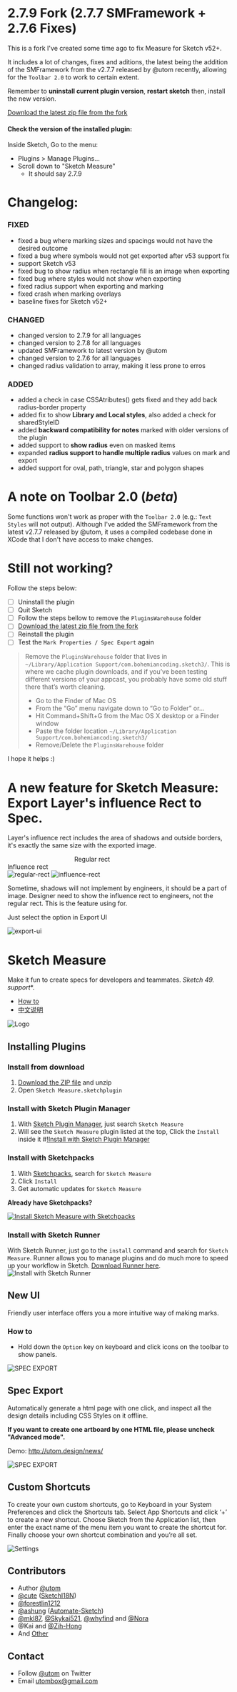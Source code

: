 
# 2.7.9 Fork (2.7.7 SMFramework + 2.7.6 Fixes)
This is a fork I've created some time ago to fix Measure for Sketch v52+.

It includes a lot of changes, fixes and aditions, the latest being the addition of the SMFramework from the v2.7.7 released by @utom recently, allowing for the `Toolbar 2.0` to work to certain extent.

Remember to **uninstall current plugin version**, **restart sketch** then, install the new version. 

[Download the latest zip file from the fork](https://github.com/ellunium/sketch-measure/archive/master.zip)

#### Check the version of the installed plugin:

Inside Sketch, Go to the menu:
- Plugins > Manage Plugins...
- Scroll down to "Sketch Measure"
    - It should say 2.7.9

# Changelog:

### **FIXED**
- fixed a bug where marking sizes and spacings would not have the desired outcome
- fixed a bug where symbols would not get exported after v53 support fix
- support Sketch v53
- fixed bug to show radius when rectangle fill is an image when exporting
- fixed bug where styles would not show when exporting
- fixed radius support when exporting and marking
- fixed crash when marking overlays
- baseline fixes for Sketch v52+

### **CHANGED**
- changed version to 2.7.9 for all languages
- changed version to 2.7.8 for all languages
- updated SMFramework to latest version by @utom
- changed version to 2.7.6 for all languages
- changed radius validation to array, making it less prone to erros

### **ADDED**
- added a check in case CSSAtributes() gets fixed and they add back radius-border property
- added fix to show **Library and Local styles**, also added a check for sharedStyleID
- added **backward compatibility for notes** marked with older versions of the plugin
- added support to **show radius** even on masked items
- expanded **radius support to handle multiple radius** values on mark and export
- added support for oval, path, triangle, star and polygon shapes

# A note on Toolbar 2.0 (_beta_)

Some functions won't work as proper with the `Toolbar 2.0` (e.g.: `Text Styles` will not output).
Although I've added the SMFramework from the latest v2.7.7 released by @utom, it uses a compiled codebase done in XCode that I don't have access to make changes.

# Still not working?
Follow the steps below:

- [ ] Uninstall the plugin
- [ ] Quit Sketch
- [ ] Follow the steps bellow to remove the `PluginsWarehouse` folder
- [ ] [Download the latest zip file from the fork](https://github.com/ellunium/sketch-measure/archive/master.zip)
- [ ] Reinstall the plugin
- [ ] Test the `Mark Properties / Spec Export` again

> Remove the `PluginsWarehouse` folder that lives in `~/Library/Application Support/com.bohemiancoding.sketch3/`. This is where we cache plugin downloads, and if you’ve been testing different versions of your appcast, you probably have some old stuff there that’s worth cleaning.
> - Go to the Finder of Mac OS
> - From the “Go” menu navigate down to “Go to Folder” or...
> - Hit Command+Shift+G from the Mac OS X desktop or a Finder window
> - Paste the folder location `~/Library/Application Support/com.bohemiancoding.sketch3/`
> - Remove/Delete the `PluginsWarehouse` folder

I hope it helps  :) 




# A new feature for Sketch Measure: Export Layer's influence Rect to Spec.

Layer's influence rect includes the area of shadows and outside borders, it's exactly the same size with the exported image.

                                       Regular rect                                                           Influence rect
​              
![regular-rect](https://pic4.zhimg.com/v2-c1792b8300fca0cdc90b564a27b8da8b_b.png)
![influence-rect](https://pic3.zhimg.com/v2-a639e906f8fea576da8d9a8cc1cc752a_b.png)

Sometime, shadows will not implement by engineers, it should be a part of image. Designer need to show the influence rect to engineers, not the regular rect. This is the feature using for.

Just select the option in Export UI

![export-ui](https://i1.hoopchina.com.cn/blogfile/201702/20/BbsImg148759897429137_471x602big.png)

# Sketch Measure

Make it fun to create specs for developers and teammates. **Sketch 49.* support**.

- [How to](http://utom.design/measure/how-to.html)
- [中文说明](http://sketch.im/plugins/1)

![Logo](http://utom.design/logo@2x.png)

## Installing Plugins

### Install from download
1. [Download the ZIP file](https://github.com/utom/sketch-measure/archive/master.zip) and unzip
2. Open `Sketch Measure.sketchplugin`

### Install with Sketch Plugin Manager
1. With [Sketch Plugin Manager](https://mludowise.github.io/Sketch-Plugin-Manager/), just search `Sketch Measure`
2. Will see the `Sketch Measure` plugin listed at the top, Click the `Install` inside it
#[!Install with Sketch Plugin Manager](https://github.com/mludowise/Sketch-Plugin-Manager/raw/master/img/catalog-view.png)

### Install with Sketchpacks
1. With [Sketchpacks](https://sketchpacks.com), search for `Sketch Measure`
2. Click `Install`
3. Get automatic updates for `Sketch Measure`

**Already have Sketchpacks?**

[![Install Sketch Measure with Sketchpacks](http://sketchpacks-com.s3.amazonaws.com/assets/badges/sketchpacks-badge-install.png "Install Sketch Measure with Sketchpacks")](https://sketchpacks.com/utom/sketch-measure/install)

### Install with Sketch Runner
With Sketch Runner, just go to the `install` command and search for `Sketch Measure`. Runner allows you to manage plugins and do much more to speed up your workflow in Sketch. [Download Runner here](http://www.sketchrunner.com).
![Install with Sketch Runner](sketch-measure-runner.png)

## New UI
Friendly user interface offers you a more intuitive way of making marks.

### How to
* Hold down the `Option` key on keyboard and click icons on the toolbar to show panels.

![SPEC EXPORT](http://utom.design/ui.png)

## Spec Export
Automatically generate a html page with one click, and inspect all the design details including CSS Styles on it offline.

**If you want to create one artboard by one HTML file, please uncheck "Advanced mode".**

Demo: http://utom.design/news/

![SPEC EXPORT](http://utom.design/export@2x.png)

## Custom Shortcuts
To create your own custom shortcuts, go to Keyboard in your System Preferences and click the Shortcuts tab. Select App Shortcuts and click ‘+’ to create a new shortcut. Choose Sketch from the Application list, then enter the exact name of the menu item you want to create the shortcut for. Finally choose your own shortcut combination and you’re all set.

![Settings](http://sketchshortcuts.com/images/mac@2x.png)

## Contributors
* Author [@utom](http://utom.design)
* [@cute](http://liguangming.com) ([SketchI18N](https://github.com/cute/SketchI18N))
* [@forestlin1212](https://github.com/forestlin1212)
* [@ashung](https://github.com/Ashung) ([Automate-Sketch](https://github.com/Ashung/Automate-Sketch))
* [@mkl87](https://github.com/mkl87), [@Skykai521](https://github.com/Skykai521), [@whyfind](https://github.com/whyfind) and [@Nora](https://www.behance.net/liyinuo)
* @Kai and [@Zih-Hong](http://zihhonglin.com)
* And [Other](https://github.com/utom/sketch-measure/contributors)

## Contact

* Follow [@utom](http://twitter.com/utom) on Twitter
* Email <utombox@gmail.com>
